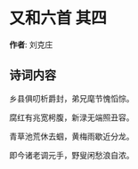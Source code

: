 # 又和六首  其四

**作者**: 刘克庄

## 诗词内容

乡县俱叨析爵封，弟兄麾节愧慆悰。

腐红有兆宽枵腹，新渌无端照丑容。

青草池荒休去蝈，黄梅雨歇近分龙。

即今诸老调元手，野叟闲愁浪自浓。

